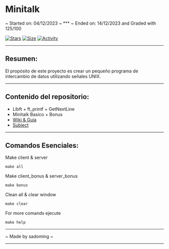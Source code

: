 # Minitalk

~ Started on: 04/12/2023 ~ *** ~ Ended on: 14/12/2023 and Graded with 125/100

 [![Stars](https://img.shields.io/github/stars/Sulig/Minitalk?color=ffff00&label=Stars&logo=Stars&style=?style=flat)](https://github.com/Sulig/Minitalk.git)
 [![Size](https://img.shields.io/github/repo-size/Sulig/minitalk?color=blue&label=Size&logo=Size&style=?style=flat)](https://github.com/Sulig/Minitalk.git)
 [![Activity](https://img.shields.io/github/last-commit/Sulig/minitalk?color=orange&label=Last%20Commit&style=flat)](https://github.com/Sulig/Minitalk.git)

***
## Resumen: 
El propósito de este proyecto es crear un pequeño programa de intercambio de
datos utilizando señales UNIX.

***
## Contenido del repositorio:
- Libft + ft_printf + GetNextLine
- Minitalk Basico + Bonus
- [Wiki & Guia](https://github.com/Sulig/Minitalk/wiki)
- [Subject](https://github.com/Sulig/Minitalk/blob/master/Minitalk.pdf)

***
## Comandos Esenciales:

Make client & server

    make all

Make client_bonus & server_bonus

    make bonus


Clean all & clear window

    make clear

For more comands ejecute

    make help

***
~ Made by sadoming ~ 
***
